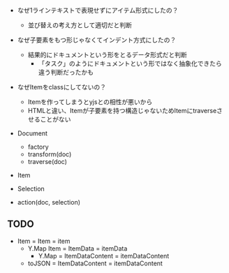 - なぜ1ラインテキストで表現せずにアイテム形式にしたの？
  - 並び替えの考え方として適切だと判断
- なぜ子要素をもつ形じゃなくてインデント方式にしたの？
  - 結果的にドキュメントという形をとるデータ形式だと判断
    - 「タスク」のようにドキュメントという形ではなく抽象化できたら違う判断だったかも
- なぜItemをclassにしてないの？
  - Itemを作ってしまうとyjsとの相性が悪いから
  - HTMLと違い、Itemが子要素を持つ構造じゃないためItemにtraverseさせることがない

- Document
  - factory
  - transform(doc)
  - traverse(doc)
- Item
- Selection
- action(doc, selection)

## TODO

- Item = Item = item
  - Y.Map Item = ItemData = itemData
    - Y.Map<Data> = ItemDataContent = itemDataContent
  - toJSON = ItemDataContent = itemDataContent
